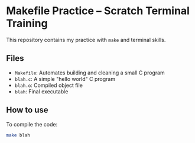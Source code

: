 # Makefile Practice – Scratch Terminal Training

This repository contains my practice with `make` and terminal skills.

## Files

- `Makefile`: Automates building and cleaning a small C program
- `blah.c`: A simple "hello world" C program
- `blah.o`: Compiled object file
- `blah`: Final executable

## How to use

To compile the code:
```bash
make blah
